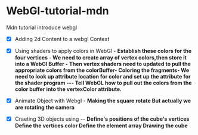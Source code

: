 # WebGl-tutorial-mdn
Mdn tutorial introduce webgl
- [x] Adding 2d Content to a webgl Context
- [x] Using shaders to apply colors in WebGl
       - **Establish these colors for the four vertices  -  We need to create array of vertex colors,then store it into a WebGl Buffer - Then vertex shaders need to updated to pull the appropriate colors from the colorBuffer- Coloring the fragments- We need to look up attribute location for color and set up the attribute for the shader program --- Tell WebGL how to pull out the colors from the color buffer
into the vertexColor attribute.**
- [x] Animate Object with Webgl - **Making the square rotate But actually we are rotating the camera**
- [x] Craeting 3D objects using -- **Define's positions of the  cube's vertices  Define the vertices color  Define the element array  Drawing the cube**
      
